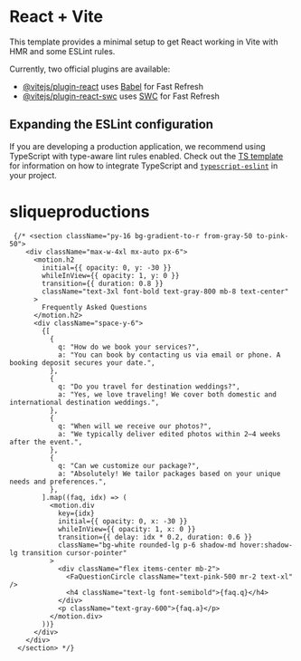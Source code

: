 # React + Vite

This template provides a minimal setup to get React working in Vite with HMR and some ESLint rules.

Currently, two official plugins are available:

- [@vitejs/plugin-react](https://github.com/vitejs/vite-plugin-react/blob/main/packages/plugin-react) uses [Babel](https://babeljs.io/) for Fast Refresh
- [@vitejs/plugin-react-swc](https://github.com/vitejs/vite-plugin-react/blob/main/packages/plugin-react-swc) uses [SWC](https://swc.rs/) for Fast Refresh

## Expanding the ESLint configuration

If you are developing a production application, we recommend using TypeScript with type-aware lint rules enabled. Check out the [TS template](https://github.com/vitejs/vite/tree/main/packages/create-vite/template-react-ts) for information on how to integrate TypeScript and [`typescript-eslint`](https://typescript-eslint.io) in your project.
# sliqueproductions







     {/* <section className="py-16 bg-gradient-to-r from-gray-50 to-pink-50">
        <div className="max-w-4xl mx-auto px-6">
          <motion.h2
            initial={{ opacity: 0, y: -30 }}
            whileInView={{ opacity: 1, y: 0 }}
            transition={{ duration: 0.8 }}
            className="text-3xl font-bold text-gray-800 mb-8 text-center"
          >
            Frequently Asked Questions
          </motion.h2>
          <div className="space-y-6">
            {[
              {
                q: "How do we book your services?",
                a: "You can book by contacting us via email or phone. A booking deposit secures your date.",
              },
              {
                q: "Do you travel for destination weddings?",
                a: "Yes, we love traveling! We cover both domestic and international destination weddings.",
              },
              {
                q: "When will we receive our photos?",
                a: "We typically deliver edited photos within 2–4 weeks after the event.",
              },
              {
                q: "Can we customize our package?",
                a: "Absolutely! We tailor packages based on your unique needs and preferences.",
              },
            ].map((faq, idx) => (
              <motion.div
                key={idx}
                initial={{ opacity: 0, x: -30 }}
                whileInView={{ opacity: 1, x: 0 }}
                transition={{ delay: idx * 0.2, duration: 0.6 }}
                className="bg-white rounded-lg p-6 shadow-md hover:shadow-lg transition cursor-pointer"
              >
                <div className="flex items-center mb-2">
                  <FaQuestionCircle className="text-pink-500 mr-2 text-xl" />
                  <h4 className="text-lg font-semibold">{faq.q}</h4>
                </div>
                <p className="text-gray-600">{faq.a}</p>
              </motion.div>
            ))}
          </div>
        </div>
      </section> */}